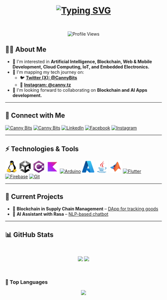 <div align="center">

# [![Typing SVG](https://readme-typing-svg.herokuapp.com?color=0585ed&size=25&center=true&lines=Hi!+👋+I+am+Paul+Nyandago)](https://git.io/typing-svg)

</br>
<p align="center"> <img src="https://komarev.com/ghpvc/?username=Nyandago&style=flat-square&color=blue" alt="Profile Views"/> </p>

</div>

## 👨‍💻 About Me  
- 👀 I'm interested in **Artificial Intelligence, Blockchain, Web & Mobile Development, Cloud Computing, IoT, and Embedded Electronics.**  
- 🌱 I'm mapping my tech journey on:  
  - 🐦 [**Twitter (X): @CannyBits**](https://twitter.com/CannyBits)  
  - 📸 [**Instagram: @canny.tz**](https://instagram.com/canny.tz)  
- 💞️ I'm looking forward to collaborating on **Blockchain and AI Apps development.**  

---

## 🔗 Connect with Me  
<p align="left">
<a href="https://www.canny.tz" target="blank"><img align="center" src="https://github.com/Keyamoon/IcoMoon-Free/blob/master/SVG/203-earth.svg" alt="Canny Bits" height="30" width="40" /></a>
<a href="https://twitter.com/CannyBits" target="blank"><img align="center" src="https://raw.githubusercontent.com/rahuldkjain/github-profile-readme-generator/master/src/images/icons/Social/twitter.svg" alt="Canny Bits" height="30" width="40" /></a>
<a href="https://www.linkedin.com/in/paul-james-nyandago-461870131/" target="blank"><img align="center" src="https://raw.githubusercontent.com/rahuldkjain/github-profile-readme-generator/master/src/images/icons/Social/linked-in-alt.svg" alt="LinkedIn" height="30" width="40" /></a>
<a href="https://fb.com/cannybits255" target="blank"><img align="center" src="https://raw.githubusercontent.com/rahuldkjain/github-profile-readme-generator/master/src/images/icons/Social/facebook.svg" alt="Facebook" height="30" width="40" /></a>
<a href="https://instagram.com/cannybit" target="blank"><img align="center" src="https://raw.githubusercontent.com/rahuldkjain/github-profile-readme-generator/master/src/images/icons/Social/instagram.svg" alt="Instagram" height="30" width="40" /></a>
</p>

---

## ⚡ Technologies & Tools  
<p align="left">
<a href="https://linux.org/" target="_blank"> <img src="https://github.com/devicons/devicon/blob/master/icons/linux/linux-original.svg" alt="Linux" width="40" height="40"/></a>
<a href="https://unity.com/" target="_blank"> <img src="https://github.com/devicons/devicon/blob/master/icons/unity/unity-original.svg" alt="Unity" width="40" height="40"/></a>
<a href="https://docs.microsoft.com/en-us/dotnet/csharp/" target="_blank"> <img src="https://github.com/devicons/devicon/blob/master/icons/csharp/csharp-original.svg" alt="C#" width="40" height="40"/></a>
<a href="https://kotlinlang.org/" target="_blank"> <img src="https://github.com/devicons/devicon/blob/master/icons/kotlin/kotlin-original.svg" alt="Kotlin" width="40" height="40"/></a>
<a href="https://www.arduino.cc/" target="_blank"> <img src="https://cdn.worldvectorlogo.com/logos/arduino-1.svg" alt="Arduino" width="40" height="40"/></a>
<a href="https://azure.microsoft.com/" target="_blank"> <img src="https://github.com/devicons/devicon/blob/master/icons/azure/azure-original.svg" alt="Azure" width="40" height="40"/></a>
<a href="http://oracle.com/java/" target="_blank"> <img src="https://github.com/devicons/devicon/blob/master/icons/java/java-original.svg" alt="Java" width="40" height="40"/></a>
<a href="https://www.mathworks.com/products/matlab.html" target="_blank"> <img src="https://github.com/devicons/devicon/blob/master/icons/matlab/matlab-original.svg" alt="MATLAB" width="40" height="40"/></a>
<a href="https://flutter.dev" target="_blank"> <img src="https://www.vectorlogo.zone/logos/flutterio/flutterio-icon.svg" alt="Flutter" width="40" height="40"/></a>
<a href="https://firebase.google.com/" target="_blank"> <img src="https://www.vectorlogo.zone/logos/firebase/firebase-icon.svg" alt="Firebase" width="40" height="40"/></a>
<a href="https://git-scm.com/" target="_blank"> <img src="https://www.vectorlogo.zone/logos/git-scm/git-scm-icon.svg" alt="Git" width="40" height="40"/></a>
</p>

---

## 🚀 Current Projects  
- 🔗 **Blockchain in Supply Chain Management** – [DApp for tracking goods](#)  
- 🔗 **AI Assistant with Rasa** – [NLP-based chatbot](#)  

---

## 📊 GitHub Stats  
</br>
<p align="center">
  <img width="48%" src="https://github-readme-stats.vercel.app/api?username=Nyandago&show_icons=true&theme=synthwave" />
  <img width="48%" src="https://github-readme-streak-stats.herokuapp.com/?user=Nyandago&theme=synthwave" />
</p>

</br>

### 📌 Top Languages  
<p align="center">
  <img src="https://github-readme-stats.vercel.app/api/top-langs/?username=Nyandago&layout=compact&langs_count=7&theme=synthwave"/>
</p>
